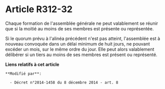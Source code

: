 # Article R312-32

Chaque formation de l'assemblée générale ne peut valablement se réunir que si la moitié au moins de ses membres est présente
ou représentée. 

Si le quorum prévu à l'alinéa précédent n'est pas atteint, l'assemblée est à nouveau convoquée      dans un délai minimum de
huit jours, ne pouvant excéder un mois, sur le même ordre du jour. Elle peut alors valablement délibérer si un tiers au moins
de ses membres est présent ou représenté.

**Liens relatifs à cet article**

	**Modifié par**:

	  - Décret n°2014-1458 du 8 décembre 2014 - art. 8

